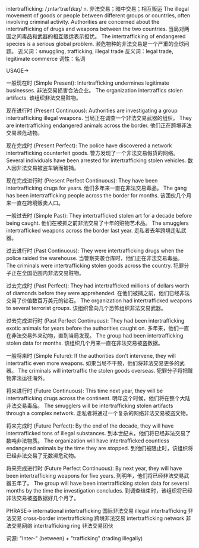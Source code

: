 intertrafficking: /ˌɪntərˈtræfɪkɪŋ/
n.
非法交易；暗中交易；相互贩运
The illegal movement of goods or people between different groups or countries, often involving criminal activity.
Authorities are concerned about the intertrafficking of drugs and weapons between the two countries.  当局对两国之间毒品和武器的相互贩运表示担忧。
The intertrafficking of endangered species is a serious global problem. 濒危物种的非法交易是一个严重的全球问题。
近义词：smuggling, trafficking, illegal trade
反义词：legal trade, legitimate commerce
词性：名词


USAGE->

一般现在时 (Simple Present):
Intertrafficking undermines legitimate businesses. 非法交易损害合法企业。
The organization intertraffics stolen artifacts. 该组织非法交易赃物。


现在进行时 (Present Continuous):
Authorities are investigating a group intertrafficking illegal weapons. 当局正在调查一个非法交易武器的组织。
They are intertrafficking endangered animals across the border. 他们正在跨境非法交易濒危动物。


现在完成时 (Present Perfect):
The police have discovered a network intertrafficking counterfeit goods. 警方发现了一个非法交易假货的网络。
Several individuals have been arrested for intertrafficking stolen vehicles.  数人因非法交易被盗车辆而被捕。


现在完成进行时 (Present Perfect Continuous):
They have been intertrafficking drugs for years. 他们多年来一直在非法交易毒品。
The gang has been intertrafficking people across the border for months.  该团伙几个月来一直在跨境贩卖人口。


一般过去时 (Simple Past):
They intertrafficked stolen art for a decade before being caught.  他们在被抓之前非法交易了十年的赃物艺术品。
The smugglers intertrafficked weapons across the border last year.  走私者去年跨境走私武器。


过去进行时 (Past Continuous):
They were intertrafficking drugs when the police raided the warehouse. 当警察突袭仓库时，他们正在非法交易毒品。
The criminals were intertrafficking stolen goods across the country. 犯罪分子正在全国范围内非法交易赃物。


过去完成时 (Past Perfect):
They had intertrafficked millions of dollars worth of diamonds before they were apprehended. 在他们被捕之前，他们已经非法交易了价值数百万美元的钻石。
The organization had intertrafficked weapons to several terrorist groups.  该组织曾向几个恐怖组织非法交易武器。


过去完成进行时 (Past Perfect Continuous):
They had been intertrafficking exotic animals for years before the authorities caught on.  多年来，他们一直在非法交易外来动物，直到当局发现。
The group had been intertrafficking stolen data for months. 该组织几个月来一直在非法交易被盗数据。


一般将来时 (Simple Future):
If the authorities don't intervene, they will intertraffic even more weapons. 如果当局不干预，他们将非法交易更多的武器。
The criminals will intertraffic the stolen goods overseas.  犯罪分子将把赃物非法运往海外。


将来进行时 (Future Continuous):
This time next year, they will be intertrafficking drugs across the continent. 明年这个时候，他们将在整个大陆非法交易毒品。
The smugglers will be intertrafficking stolen artifacts through a complex network. 走私者将通过一个复杂的网络非法交易被盗文物。


将来完成时 (Future Perfect):
By the end of the decade, they will have intertrafficked tons of illegal substances. 到本世纪末，他们将已经非法交易了数吨非法物质。
The organization will have intertrafficked countless endangered animals by the time they are stopped.  到他们被阻止时，该组织将已经非法交易了无数濒危动物。


将来完成进行时 (Future Perfect Continuous):
By next year, they will have been intertrafficking weapons for five years. 到明年，他们将已经非法交易武器五年了。
The group will have been intertrafficking stolen data for several months by the time the investigation concludes.  到调查结束时，该组织将已经非法交易被盗数据好几个月了。


PHRASE->
international intertrafficking 国际非法交易
illegal intertrafficking 非法交易
cross-border intertrafficking 跨境非法交易
intertrafficking network 非法交易网络
intertrafficking ring 非法交易团伙

词源:
"Inter-" (between) + "trafficking" (trading illegally)


